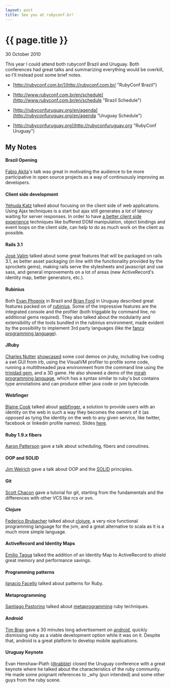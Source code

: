 ```yaml
---
layout: post
title: See you at rubyconf.br!
---
```


{{ page.title }}
================

<p class="meta">30 October 2010</p>

This year I could attend both rubyconf Brazil and Uruguay. Both conferences had
great talks and summarizing everything would be overkill, so I'll instead post
some brief notes.

* [http://rubyconf.com.br/](http://rubyconf.com.br/ "RubyConf Brazil")
* [http://www.rubyconf.com.br/en/schedule](http://www.rubyconf.com.br/en/schedule "Brazil Schedule")

* [http://rubyconfuruguay.org/en/agenda](http://rubyconfuruguay.org/en/agenda "Uruguay Schedule")
* [http://rubyconfuruguay.org](http://rubyconfuruguay.org "RubyConf Uruguay")

My Notes
--------

#### Brazil Opening

[Fabio Akita](http://akitaonrails.com/)'s talk was great in motivating the
audience to be more participative in open source projects as a way of
continuously improving as developers.

#### Client side development

[Yehuda Katz](http://yehudakatz.com/) talked about focusing on the client side
of web applications.  Using Ajax techniques is a start but ajax still generates
a lot of latency waiting for server responses. In order to have
[a better client side experience](http://www.sproutcore.com/)
techniques like buffered DOM manipulation, object bindings and
event loops on the client side, can help to do as much work on the client as
possible.

#### Rails 3.1

[José Valim](https://github.com/josevalim) talked about some great features
that will be packaged on rails 3.1, as better asset packaging (in line with the
functionality provided by the sprockets gems), making rails serve the
stylesheets and javascript and use sass, and general improvements on a lot of
areas (new ActiveRecord's identity map, better generators, etc.).

#### Rubinius

Both [Evan Phoenix](http://blog.fallingsnow.net/) in Brazil and [Brian
Ford](http://blog.brightredglow.com/) in Uruguay described great features
packed on of [rubinius](http://rubini.us/). Some of the impressive features are
the integrated console and the profiler (both triggable by command line, no
additional gems required). They also talked about the modularity and
extensibility of the tools bundled in the rubinius environment, made evident by
the possibility to implement 3rd party languages (like the
[fancy programming language](http://www.fancy-lang.org/)).

#### JRuby

[Charles Nutter](http://blog.headius.com/)
[showcased](http://www.slideshare.net/CharlesNutter/rubyconf-uruguay-2010-jruby)
some cool demos on jruby, including live coding a swt GUI from irb, using the
VisualVM profiler to profile some code, running a multithreaded java
environment from the command line using the [trinidad
gem](https://github.com/calavera/trinidad), and a 3D game. He also showed a
demo of the [mirah programming language](mirah.org), which has a syntax
similar to ruby's but contains type annotations and can produce either java
code or jvm bytecode.

#### Webfinger

[Blaine Cook](http://romeda.org/) talked about
[webfinger](http://webfinger.org/), a solution to provide users with an
identity on the web in such a way they becomes the owners of it (as opposed as
tying the identity on the web to any given service, like twitter, facebook or
linkedin profile names). Slides [here](http://lanyrd.com/2010/rubyconf-uruguay/smzm/).

#### Ruby 1.9.x fibers

[Aaron Patterson](http://tenderlovemaking.com/) gave a talk about scheduling,
fibers and coroutines.

#### OOP and SOLID

[Jim Weirich](http://onestepback.org/) gave a talk about OOP and the
[SOLID](http://en.wikipedia.org/wiki/SOLID) principles.

#### Git

[Scott Chacon](http://jointheconversation.org/) gave a tutorial for git,
starting from the fundamentals and the differences with other VCS like rcs or
svn.

#### Clojure

[Federico Brubacher](http://twitter.com/fbru02) talked about
[clojure](http://clojure.org/), a very nice functional programming language for
the jvm, and a great alternative to scala as it is a much more simple language.

#### ActiveRecord and Identity Maps

[Emilio Tagua](http://miloops.com/) talked the addition of an Identity Map to
ActiveRecord to shield great memory and performance savings.

#### Programming patterns

[Ignacio Facello](http://nucleartesuji.com/) talked about patterns for Ruby.

#### Metaprogramming

[Santiago Pastorino](http://twitter.com/spastorino) talked about
[metaprogramming](http://www.slideshare.net/spastorino/metaprogramming-5634072)
ruby techniques.

#### Android

[Tim Bray](http://www.tbray.org/ongoing/) gave a 30 minutes long advertisement
on [android](http://www.android.com/), quickly dismissing ruby as a viable
development option while it was on it. Despite that, android is a great
platform to develop mobile applications.

#### Uruguay Keynote

Evan Henshaw-Plath ([@rabble](http://twitter.com/rabble)) closed the Uruguay
conference with a great keynote where he talked about the characteristics of
the ruby community. He made some poignant references to _why (pun intended) and
some other guys from the ruby scene.
